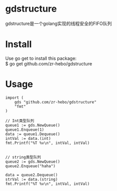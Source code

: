# gdstructure
gdstructure是一个golang实现的线程安全的FIFO队列
# Install

Use go get to install this package:<br>
$ go get github.com/zr-hebo/gdstructure

# Usage

	import (
		gds "github.com/zr-hebo/gdstructure"
		"fmt"
	)
  
	// Int类型队列
	queue1 := gds.NewQueue()
	queue1.Enqueue(1)
	data := queue1.Dequeue()
	intVal := data.(int)
	fmt.Printf("%T %v\n", intVal, intVal)

	
	// string类型队列
	queue2 := gds.NewQueue()
	queue2.Enqueue("haha")
	
	data = queue2.Dequeue()
	strVal := data.(string)
	fmt.Printf("%T %v\n", intVal, intVal)
